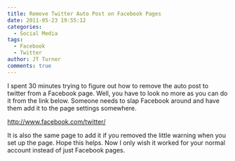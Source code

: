 ```yaml
---
title: Remove Twitter Auto Post on Facebook Pages
date: 2011-05-23 19:55:12
categories:
  - Social Media
tags:
  - Facebook
  - Twitter
author: JT Turner
comments: true
---
```

I spent 30 minutes trying to figure out how to remove the auto post to twitter from a Facebook page. Well, you have to look no more as you can do it from the link below. Someone needs to slap Facebook around and have them add it to the page settings somewhere.

http://www.facebook.com/twitter/

It is also the same page to add it if you removed the little warning when you set up the page. Hope this helps. Now I only wish it worked for your normal account instead of just Facebook pages.
